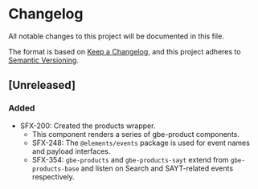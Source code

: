 # Changelog
All notable changes to this project will be documented in this file.

The format is based on [Keep a Changelog](https://keepachangelog.com/en/1.0.0/),
and this project adheres to [Semantic Versioning](https://semver.org/spec/v2.0.0.html).

## [Unreleased]
### Added
- SFX-200: Created the products wrapper.
  - This component renders a series of gbe-product components.
  - SFX-248: The `@elements/events` package is used for event names and payload interfaces.
  - SFX-354: `gbe-products` and `gbe-products-sayt` extend from `gbe-products-base`
    and listen on Search and SAYT-related events respectively.
